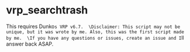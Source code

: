 # vrp_searchtrash
This requires Dunko`s VRP v6.7.  \Disclaimer: This script may not be unique, but it was wrote by me. Also, this was the first script made by me.  \If you have any questions or issues, create an issue and I`ll answer back ASAP.
